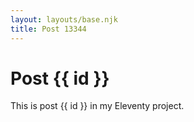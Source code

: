 ```yaml
---
layout: layouts/base.njk
title: Post 13344
---
```


# Post {{ id }}

This is post {{ id }} in my Eleventy project.
